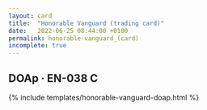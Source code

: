 ```yaml
---
layout: card
title:  "Honorable Vanguard (trading card)"
date:   2022-06-25 08:44:00 +0100
permalink: honorable-vanguard_(card)
incomplete: true
---
```


## DOAp &middot; EN-038 C

{% include templates/honorable-vanguard-doap.html %}